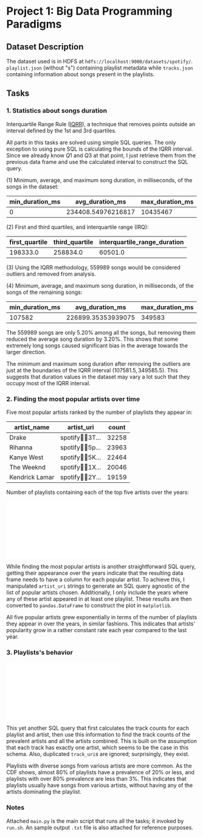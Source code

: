 # Project 1: Big Data Programming Paradigms

## Dataset Description

The dataset used is in HDFS at `hdfs://localhost:9000/datasets/spotify/`.
`playlist.json` (without "s") containing playlist metadata while `tracks.json`
containing information about songs present in the playlists.

## Tasks

### 1. Statistics about songs duration

Interquartile Range Rule
([IQRR](https://www.thoughtco.com/what-is-the-interquartile-range-rule-3126244)),
a technique that removes points outside an interval defined by the 1st
and 3rd quartiles.

All parts in this tasks are solved using simple SQL queries.
The only exception to using pure SQL is calculating the bounds of
the IQRR interval.
Since we already know $Q1$ and $Q3$ at that point,
I just retrieve them from the previous data frame and use
the calculated interval to construct the SQL query.

(1) Minimum, average, and maximum song duration, in milliseconds, of the songs in the dataset:

|min_duration_ms|   avg_duration_ms|max_duration_ms|
|---------------|------------------|---------------|
|              0|234408.54976216817|       10435467|

(2) First and third quartiles, and interquartile range (IRQ):

|first_quartile|third_quartile|interquartile_range_duration|
|--------------|--------------|----------------------------|
|      198333.0|      258834.0|                     60501.0|

(3) Using the IQRR methodology,
559989 songs would be considered outliers and removed from analysis.

(4) Minimum, average, and maximum song duration, in milliseconds, of the songs of the remaining songs:

|min_duration_ms|   avg_duration_ms|max_duration_ms|
|---------------|------------------|---------------|
|         107582|226899.35353939075|         349583|

The 559989 songs are only 5.20% among all the songs,
but removing them reduced the average song duration by 3.20%.
This shows that some extremely long songs caused significant bias in the average
towards the larger direction.

The minimum and maximum song duration after removing the outliers are
just at the boundaries of the IQRR interval $(107581.5, 349585.5)$.
This suggests that duration values in the dataset may vary a lot such that
they occupy most of the IQRR interval.

### 2. Finding the most popular artists over time

Five most popular artists ranked by the number of playlists they appear in:

|   artist_name|          artist_uri|count|
|--------------|--------------------|-----|
|         Drake|spotify:artist:3T...|32258|
|       Rihanna|spotify:artist:5p...|23963|
|    Kanye West|spotify:artist:5K...|22464|
|    The Weeknd|spotify:artist:1X...|20046|
|Kendrick Lamar|spotify:artist:2Y...|19159|

Number of playlists containing each of the top five artists over the years:

![Number of Playlists Containing The Five Most Popular Artists Over The Years.](artists_over_time.pdf)

While finding the most popular artists is another straightforward SQL query,
getting their appearance over the years indicate that the resulting data frame
needs to have a column for each popular artist.
To achieve this, I manipulated `artist_uri` strings to generate an SQL query
agnostic of the list of popular artists chosen.
Additionally, I only include the years where any of these artist appeared in
at least one playlist.
These results are then converted to `pandas.DataFrame` to construct the plot in
`matplotlib`.

All five popular artists grew exponentially in terms of the number of
playlists they appear in over the years,
in similar fashions.
This indicates that artists' popularity grow in a rather constant rate
each year compared to the last year.

### 3. Playlists's behavior

![CDF of Artists Prevalences Across All Playlists.](cdf_prevalence_over_playlist.pdf)

This yet another SQL query that first calculates the track counts for
each playlist and artist,
then use this information to find the track counts of the prevalent artists
and all the artists combined.
This is built on the assumption that each track has exactly one artist,
which seems to be the case in this schema.
Also, duplicated `track_uri`s are ignored; surprisingly, they exist.

Playlists with diverse songs from various artists are more common.
As the CDF shows, almost 80% of playlists have a prevalence of 20% or less,
and playlists with over 80% prevalence are less than 3%.
This indicates that playlists usually have songs from various artists,
without having any of the artists dominating the playlist.

### Notes

Attached `main.py` is the main script that runs all the tasks;
it invoked by `run.sh`.
An sample output `.txt` file is also attached for reference purposes.
